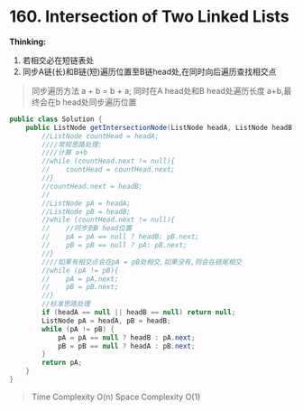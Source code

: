 # 160. Intersection of Two Linked Lists
**Thinking:**
 1. 若相交必在短链表处
 2. 同步A链(长)和B链(短)遍历位置至B链head处,在同时向后遍历查找相交点
 >同步遍历方法
 >a + b = b + a;
> 同时在A head处和B head处遍历长度 a+b,最终会在b head处同步遍历位置

```java
public class Solution {
    public ListNode getIntersectionNode(ListNode headA, ListNode headB) {
        //ListNode countHead = headA;
        ////常规思路处理:
        ////计算 a+b
        //while (countHead.next != null){
        //    countHead = countHead.next;
        //}
        //countHead.next = headB;
        //
        //ListNode pA = headA;
        //ListNode pB = headB;
        //while (countHead.next != null){
        //    //同步到B head位置
        //    pA = pA == null ? headB: pB.next;
        //    pB = pB == null ? pA: pB.next;
        //}
        ////如果有相交点会在pA = pB处相交,如果没有,则会在链尾相交
        //while (pA != pB){
        //    pA = pA.next;
        //    pB = pB.next;
        //}
        //标准思路处理
        if (headA == null || headB == null) return null;
        ListNode pA = headA, pB = headB;
        while (pA != pB) {
            pA = pA == null ? headB : pA.next;
            pB = pB == null ? headA : pB.next;
        }
        return pA;
    }
}
```
> Time  Complexity O(n)
> Space Complexity O(1)